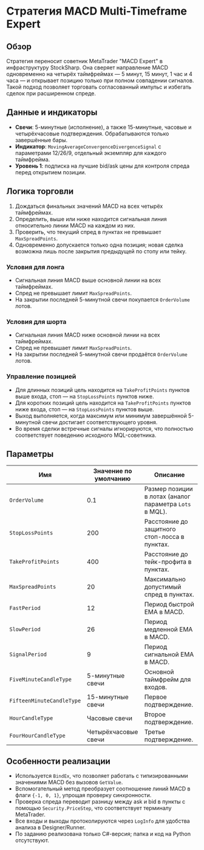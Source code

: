 # Стратегия MACD Multi-Timeframe Expert

## Обзор
Стратегия переносит советник MetaTrader "MACD Expert" в инфраструктуру StockSharp. Она сверяет направление MACD одновременно на четырёх таймфреймах — 5 минут, 15 минут, 1 час и 4 часа — и открывает позицию только при полном совпадении сигналов. Такой подход позволяет торговать согласованный импульс и избегать сделок при расширенном спреде.

## Данные и индикаторы
- **Свечи**: 5-минутные (исполнение), а также 15-минутные, часовые и четырёхчасовые подтверждения. Обрабатываются только завершённые бары.
- **Индикатор**: `MovingAverageConvergenceDivergenceSignal` с параметрами 12/26/9, отдельный экземпляр для каждого таймфрейма.
- **Уровень 1**: подписка на лучшие bid/ask цены для контроля спреда перед открытием позиции.

## Логика торговли
1. Дождаться финальных значений MACD на всех четырёх таймфреймах.
2. Определить, выше или ниже находится сигнальная линия относительно линии MACD на каждом из них.
3. Проверить, что текущий спред в пунктах не превышает `MaxSpreadPoints`.
4. Одновременно допускается только одна позиция; новая сделка возможна лишь после закрытия предыдущей по стопу или тейку.

### Условия для лонга
- Сигнальная линия MACD выше основной линии на всех таймфреймах.
- Спред не превышает лимит `MaxSpreadPoints`.
- На закрытии последней 5-минутной свечи покупается `OrderVolume` лотов.

### Условия для шорта
- Сигнальная линия MACD ниже основной линии на всех таймфреймах.
- Спред не превышает лимит `MaxSpreadPoints`.
- На закрытии последней 5-минутной свечи продаётся `OrderVolume` лотов.

### Управление позицией
- Для длинных позиций цель находится на `TakeProfitPoints` пунктов выше входа, стоп — на `StopLossPoints` пунктов ниже.
- Для коротких позиций цель находится на `TakeProfitPoints` пунктов ниже входа, стоп — на `StopLossPoints` пунктов выше.
- Выход выполняется, когда максимум или минимум завершённой 5-минутной свечи достигает соответствующего уровня.
- Во время сделки встречные сигналы игнорируются, что полностью соответствует поведению исходного MQL-советника.

## Параметры
| Имя | Значение по умолчанию | Описание |
| --- | --- | --- |
| `OrderVolume` | 0.1 | Размер позиции в лотах (аналог параметра `Lots` в MQL). |
| `StopLossPoints` | 200 | Расстояние до защитного стоп-лосса в пунктах. |
| `TakeProfitPoints` | 400 | Расстояние до тейк-профита в пунктах. |
| `MaxSpreadPoints` | 20 | Максимально допустимый спред в пунктах. |
| `FastPeriod` | 12 | Период быстрой EMA в MACD. |
| `SlowPeriod` | 26 | Период медленной EMA в MACD. |
| `SignalPeriod` | 9 | Период сигнальной EMA в MACD. |
| `FiveMinuteCandleType` | 5-минутные свечи | Основной таймфрейм для входов. |
| `FifteenMinuteCandleType` | 15-минутные свечи | Первое подтверждение. |
| `HourCandleType` | Часовые свечи | Второе подтверждение. |
| `FourHourCandleType` | Четырёхчасовые свечи | Третье подтверждение. |

## Особенности реализации
- Используется `BindEx`, что позволяет работать с типизированными значениями MACD без вызовов `GetValue`.
- Вспомогательный метод преобразует соотношение линий MACD в флаги `{-1, 0, 1}`, упрощая проверку синхронности.
- Проверка спреда переводит разницу между ask и bid в пункты с помощью `Security.PriceStep`, что соответствует терминалу MetaTrader.
- Все входы и выходы протоколируются через `LogInfo` для удобства анализа в Designer/Runner.
- По заданию реализована только C#-версия; папка и код на Python отсутствуют.
